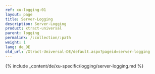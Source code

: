 ```yaml
---
ref: xu-logging-01
layout: page
title: Server-Logging
description: Server-Logging
product: xtract-universal
parent: logging
permalink: /:collection/:path
weight: 1
lang: de_DE
old_url: /Xtract-Universal-DE/default.aspx?pageid=server-logging
---
```

{% include _content/de/xu-specific/logging/server-logging.md %}